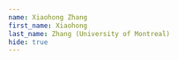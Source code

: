 ```yaml
--- 
name: Xiaohong Zhang  
first_name: Xiaohong 
last_name: Zhang (University of Montreal) 
hide: true 
--- 
```

 
 